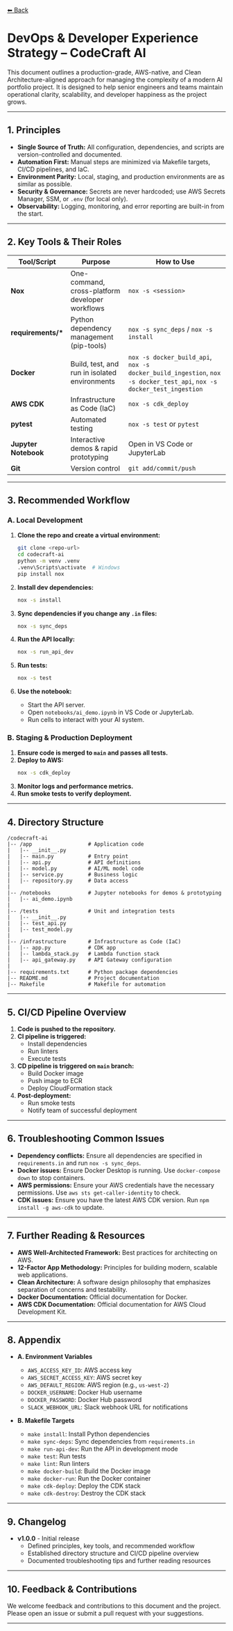 [⬅ Back](../index.md)

# DevOps & Developer Experience Strategy – CodeCraft AI

This document outlines a production-grade, AWS-native, and Clean Architecture-aligned approach for managing the complexity of a modern AI portfolio project. It is designed to help senior engineers and teams maintain operational clarity, scalability, and developer happiness as the project grows.

---

## 1. **Principles**

- **Single Source of Truth:** All configuration, dependencies, and scripts are version-controlled and documented.
- **Automation First:** Manual steps are minimized via Makefile targets, CI/CD pipelines, and IaC.
- **Environment Parity:** Local, staging, and production environments are as similar as possible.
- **Security & Governance:** Secrets are never hardcoded; use AWS Secrets Manager, SSM, or `.env` (for local only).
- **Observability:** Logging, monitoring, and error reporting are built-in from the start.

---

## 2. **Key Tools & Their Roles**

| Tool/Script          | Purpose                                         | How to Use                                                                                                           |
| -------------------- | ----------------------------------------------- | -------------------------------------------------------------------------------------------------------------------- |
| **Nox**              | One-command, cross-platform developer workflows | `nox -s <session>`                                                                                                   |
| **requirements/\***  | Python dependency management (pip-tools)        | `nox -s sync_deps` / `nox -s install`                                                                                |
| **Docker**           | Build, test, and run in isolated environments   | `nox -s docker_build_api`, `nox -s docker_build_ingestion`, `nox -s docker_test_api`, `nox -s docker_test_ingestion` |
| **AWS CDK**          | Infrastructure as Code (IaC)                    | `nox -s cdk_deploy`                                                                                                  |
| **pytest**           | Automated testing                               | `nox -s test` or `pytest`                                                                                            |
| **Jupyter Notebook** | Interactive demos & rapid prototyping           | Open in VS Code or JupyterLab                                                                                        |
| **Git**              | Version control                                 | `git add/commit/push`                                                                                                |

---

## 3. **Recommended Workflow**

### **A. Local Development**

1. **Clone the repo and create a virtual environment:**

   ```sh
   git clone <repo-url>
   cd codecraft-ai
   python -m venv .venv
   .venv\Scripts\activate  # Windows
   pip install nox
   ```

2. **Install dev dependencies:**

   ```sh
   nox -s install
   ```

3. **Sync dependencies if you change any `.in` files:**

   ```sh
   nox -s sync_deps
   ```

4. **Run the API locally:**

   ```sh
   nox -s run_api_dev
   ```

5. **Run tests:**

   ```sh
   nox -s test
   ```

6. **Use the notebook:**
   - Start the API server.
   - Open `notebooks/ai_demo.ipynb` in VS Code or JupyterLab.
   - Run cells to interact with your AI system.

### **B. Staging & Production Deployment**

1. **Ensure code is merged to `main` and passes all tests.**
2. **Deploy to AWS:**
   ```sh
   nox -s cdk_deploy
   ```
3. **Monitor logs and performance metrics.**
4. **Run smoke tests to verify deployment.**

---

## 4. **Directory Structure**

```
/codecraft-ai
|-- /app                  # Application code
|   |-- __init__.py
|   |-- main.py           # Entry point
|   |-- api.py            # API definitions
|   |-- model.py          # AI/ML model code
|   |-- service.py        # Business logic
|   |-- repository.py     # Data access
|
|-- /notebooks            # Jupyter notebooks for demos & prototyping
|   |-- ai_demo.ipynb
|
|-- /tests                # Unit and integration tests
|   |-- __init__.py
|   |-- test_api.py
|   |-- test_model.py
|
|-- /infrastructure       # Infrastructure as Code (IaC)
|   |-- app.py            # CDK app
|   |-- lambda_stack.py   # Lambda function stack
|   |-- api_gateway.py    # API Gateway configuration
|
|-- requirements.txt      # Python package dependencies
|-- README.md             # Project documentation
|-- Makefile              # Makefile for automation
```

---

## 5. **CI/CD Pipeline Overview**

1. **Code is pushed to the repository.**
2. **CI pipeline is triggered:**
   - Install dependencies
   - Run linters
   - Execute tests
3. **CD pipeline is triggered on `main` branch:**
   - Build Docker image
   - Push image to ECR
   - Deploy CloudFormation stack
4. **Post-deployment:**
   - Run smoke tests
   - Notify team of successful deployment

---

## 6. **Troubleshooting Common Issues**

- **Dependency conflicts:** Ensure all dependencies are specified in `requirements.in` and run `nox -s sync_deps`.
- **Docker issues:** Ensure Docker Desktop is running. Use `docker-compose down` to stop containers.
- **AWS permissions:** Ensure your AWS credentials have the necessary permissions. Use `aws sts get-caller-identity` to check.
- **CDK issues:** Ensure you have the latest AWS CDK version. Run `npm install -g aws-cdk` to update.

---

## 7. **Further Reading & Resources**

- **AWS Well-Architected Framework:** Best practices for architecting on AWS.
- **12-Factor App Methodology:** Principles for building modern, scalable web applications.
- **Clean Architecture:** A software design philosophy that emphasizes separation of concerns and testability.
- **Docker Documentation:** Official documentation for Docker.
- **AWS CDK Documentation:** Official documentation for AWS Cloud Development Kit.

---

## 8. **Appendix**

- **A. Environment Variables**
  - `AWS_ACCESS_KEY_ID`: AWS access key
  - `AWS_SECRET_ACCESS_KEY`: AWS secret key
  - `AWS_DEFAULT_REGION`: AWS region (e.g., `us-west-2`)
  - `DOCKER_USERNAME`: Docker Hub username
  - `DOCKER_PASSWORD`: Docker Hub password
  - `SLACK_WEBHOOK_URL`: Slack webhook URL for notifications

- **B. Makefile Targets**
  - `make install`: Install Python dependencies
  - `make sync-deps`: Sync dependencies from `requirements.in`
  - `make run-api-dev`: Run the API in development mode
  - `make test`: Run tests
  - `make lint`: Run linters
  - `make docker-build`: Build the Docker image
  - `make docker-run`: Run the Docker container
  - `make cdk-deploy`: Deploy the CDK stack
  - `make cdk-destroy`: Destroy the CDK stack

---

## 9. **Changelog**

- **v1.0.0** - Initial release
  - Defined principles, key tools, and recommended workflow
  - Established directory structure and CI/CD pipeline overview
  - Documented troubleshooting tips and further reading resources

---

## 10. **Feedback & Contributions**

We welcome feedback and contributions to this document and the project. Please open an issue or submit a pull request with your suggestions.

---
